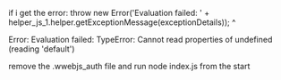 if i get the error:
throw new Error('Evaluation failed: ' + helper_js_1.helper.getExceptionMessage(exceptionDetails));
^

Error: Evaluation failed: TypeError: Cannot read properties of undefined (reading 'default')

remove the .wwebjs_auth file and run node index.js from the start
